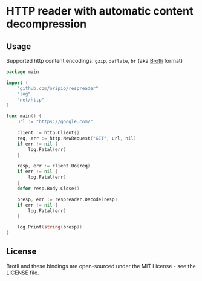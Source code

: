 # HTTP reader with automatic content decompression 

Usage
---

Supported http content encodings: `gzip`, `deflate`, `br` (aka [Brotli](https://en.wikipedia.org/wiki/Brotli) format)

```go
package main

import (
	"github.com/oripio/respreader"
	"log"
	"net/http"
)

func main() {
	url := "https://google.com/"

	client := http.Client{}
	req, err := http.NewRequest("GET", url, nil)
	if err != nil {
		log.Fatal(err)
	}

	resp, err := client.Do(req)
	if err != nil {
		log.Fatal(err)
	}
	defer resp.Body.Close()

	bresp, err := respreader.Decode(resp)
	if err != nil {
		log.Fatal(err)
	}

	log.Print(string(bresp))
}

```

License
---

Brotli and these bindings are open-sourced under the MIT License - see the LICENSE file.
